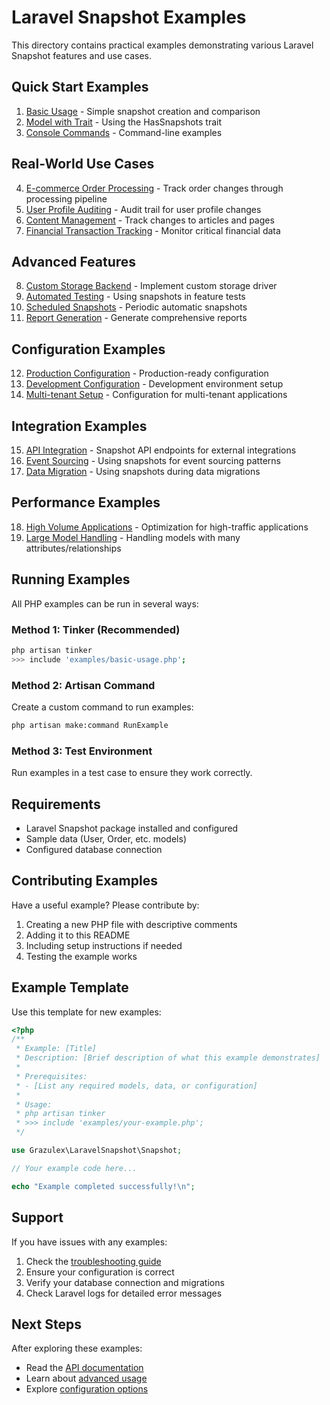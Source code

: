 # Laravel Snapshot Examples

This directory contains practical examples demonstrating various Laravel Snapshot features and use cases.

## Quick Start Examples

1. [Basic Usage](basic-usage.php) - Simple snapshot creation and comparison
2. [Model with Trait](model-with-trait.php) - Using the HasSnapshots trait
3. [Console Commands](console-commands.md) - Command-line examples

## Real-World Use Cases

4. [E-commerce Order Processing](ecommerce-order-processing.php) - Track order changes through processing pipeline
5. [User Profile Auditing](user-profile-auditing.php) - Audit trail for user profile changes
6. [Content Management](content-management.php) - Track changes to articles and pages
7. [Financial Transaction Tracking](financial-transaction-tracking.php) - Monitor critical financial data

## Advanced Features

8. [Custom Storage Backend](custom-storage-backend.php) - Implement custom storage driver
9. [Automated Testing](automated-testing.php) - Using snapshots in feature tests
10. [Scheduled Snapshots](scheduled-snapshots.php) - Periodic automatic snapshots
11. [Report Generation](report-generation.php) - Generate comprehensive reports

## Configuration Examples

12. [Production Configuration](config-production.php) - Production-ready configuration
13. [Development Configuration](config-development.php) - Development environment setup
14. [Multi-tenant Setup](config-multi-tenant.php) - Configuration for multi-tenant applications

## Integration Examples

15. [API Integration](api-integration.php) - Snapshot API endpoints for external integrations
16. [Event Sourcing](event-sourcing.php) - Using snapshots for event sourcing patterns
17. [Data Migration](data-migration.php) - Using snapshots during data migrations

## Performance Examples

18. [High Volume Applications](high-volume-optimization.php) - Optimization for high-traffic applications
19. [Large Model Handling](large-model-handling.php) - Handling models with many attributes/relationships

## Running Examples

All PHP examples can be run in several ways:

### Method 1: Tinker (Recommended)

```bash
php artisan tinker
>>> include 'examples/basic-usage.php';
```

### Method 2: Artisan Command

Create a custom command to run examples:

```bash
php artisan make:command RunExample
```

### Method 3: Test Environment

Run examples in a test case to ensure they work correctly.

## Requirements

- Laravel Snapshot package installed and configured
- Sample data (User, Order, etc. models)
- Configured database connection

## Contributing Examples

Have a useful example? Please contribute by:

1. Creating a new PHP file with descriptive comments
2. Adding it to this README
3. Including setup instructions if needed
4. Testing the example works

## Example Template

Use this template for new examples:

```php
<?php
/**
 * Example: [Title]
 * Description: [Brief description of what this example demonstrates]
 * 
 * Prerequisites:
 * - [List any required models, data, or configuration]
 * 
 * Usage:
 * php artisan tinker
 * >>> include 'examples/your-example.php';
 */

use Grazulex\LaravelSnapshot\Snapshot;

// Your example code here...

echo "Example completed successfully!\n";
```

## Support

If you have issues with any examples:

1. Check the [troubleshooting guide](../docs/troubleshooting.md)
2. Ensure your configuration is correct
3. Verify your database connection and migrations
4. Check Laravel logs for detailed error messages

## Next Steps

After exploring these examples:

- Read the [API documentation](../docs/api-reference.md)
- Learn about [advanced usage](../docs/advanced-usage.md)
- Explore [configuration options](../docs/configuration.md)